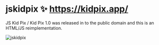 # jskidpix ✨ https://kidpix.app/
JS Kid Pix / Kid Pix 1.0 was released in to the public domain and this is an HTML/JS reimplementation.

![jskidpix](https://user-images.githubusercontent.com/291215/125234489-b6371600-e295-11eb-8e33-e44258ceefc2.png)
